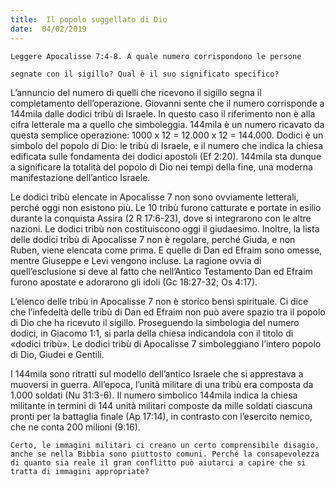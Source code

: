 ```yaml
---
title:  Il popolo suggellato di Dio
date:  04/02/2019
---
```


`Leggere Apocalisse 7:4-8. A quale numero corrispondono le persone`

`segnate con il sigillo? Qual è il suo significato specifico?`

L’annuncio del numero di quelli che ricevono il sigillo segna il completamento dell’operazione. Giovanni sente che il numero corrisponde a 144mila dalle dodici tribù di Israele. In questo caso il riferimento non è alla cifra letterale ma a quello che simboleggia. 144mila è un numero ricavato da questa semplice operazione: 1000 x 12 = 12.000 x 12 = 144.000. Dodici è un simbolo del popolo di Dio: le tribù di Israele, e il numero che indica la chiesa edificata sulle fondamenta dei dodici apostoli (Ef 2:20). 144mila sta dunque a significare la totalità del popolo di Dio nei tempi della fine, una moderna manifestazione dell’antico Israele.

Le dodici tribù elencate in Apocalisse 7 non sono ovviamente letterali, perché oggi non esistono più. Le 10 tribù furono catturate e portate in esilio durante la conquista Assira (2 R 17:6-23), dove si integrarono con le altre nazioni. Le dodici tribù non costituiscono oggi il giudaesimo. Inoltre, la lista delle dodici tribù di Apocalisse 7 non è regolare, perché Giuda, e non Ruben, viene elencata come prima. E quelle di Dan ed Efraim sono omesse, mentre Giuseppe e Levi vengono incluse. La ragione ovvia di quell’esclusione si deve al fatto che nell’Antico Testamento Dan ed Efraim furono apostate e adorarono gli idoli (Gc 18:27-32; Os 4:17).

L’elenco delle tribù in Apocalisse 7 non è storico bensì spirituale. Ci dice che l’infedeltà delle tribù di Dan ed Efraim non può avere spazio tra il popolo di Dio che ha ricevuto il sigillo. Proseguendo la simbologia del numero dodici, in Giacomo 1:1, si parla della chiesa indicandola con il titolo di «dodici tribù». Le dodici tribù di Apocalisse 7 simboleggiano l’intero popolo di Dio, Giudei e Gentili.

I 144mila sono ritratti sul modello dell’antico Israele che si apprestava a muoversi in guerra. All’epoca, l’unità militare di una tribù era composta da 1.000 soldati (Nu 31:3-6). Il numero simbolico 144mila indica la chiesa militante in termini di 144 unità militari composte da mille soldati ciascuna pronti per la battaglia finale (Ap 17:14), in contrasto con l’esercito nemico, che ne conta 200 milioni (9:16).

`Certo, le immagini militari ci creano un certo comprensibile disagio, anche se nella Bibbia sono piuttosto comuni. Perché la consapevolezza di quanto sia reale il gran conflitto può aiutarci a capire che si tratta di immagini appropriate?`